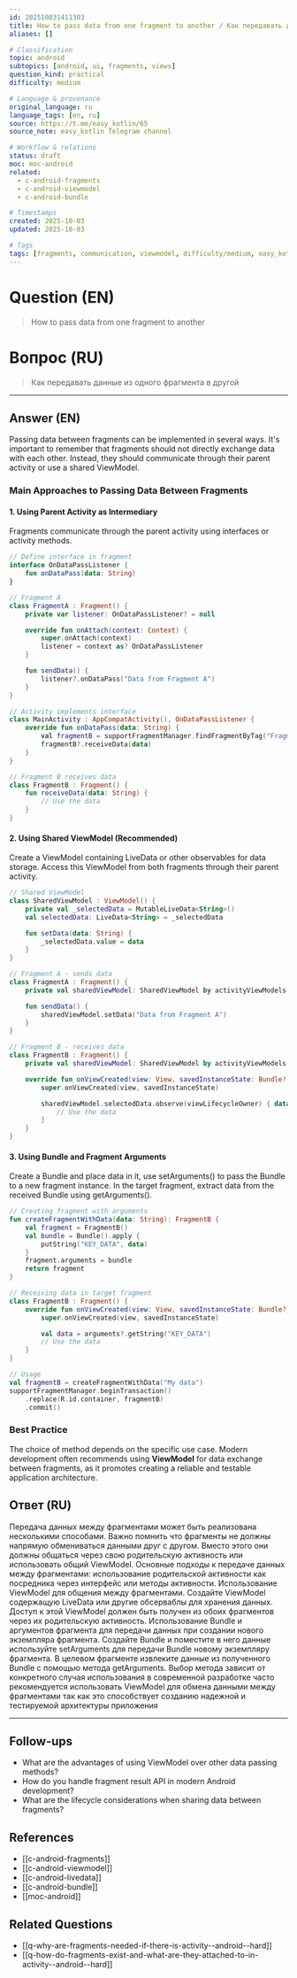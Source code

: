 ```yaml
---
id: 202510031411303
title: How to pass data from one fragment to another / Как передавать данные из одного фрагмента в другой
aliases: []

# Classification
topic: android
subtopics: [android, ui, fragments, views]
question_kind: practical
difficulty: medium

# Language & provenance
original_language: ru
language_tags: [en, ru]
source: https://t.me/easy_kotlin/65
source_note: easy_kotlin Telegram channel

# Workflow & relations
status: draft
moc: moc-android
related:
  - c-android-fragments
  - c-android-viewmodel
  - c-android-bundle

# Timestamps
created: 2025-10-03
updated: 2025-10-03

# Tags
tags: [fragments, communication, viewmodel, difficulty/medium, easy_kotlin, lang/ru, android/fragments, android/views]
---
```


# Question (EN)
> How to pass data from one fragment to another

# Вопрос (RU)
> Как передавать данные из одного фрагмента в другой

---

## Answer (EN)

Passing data between fragments can be implemented in several ways. It's important to remember that fragments should not directly exchange data with each other. Instead, they should communicate through their parent activity or use a shared ViewModel.

### Main Approaches to Passing Data Between Fragments

#### 1. Using Parent Activity as Intermediary

Fragments communicate through the parent activity using interfaces or activity methods.

```kotlin
// Define interface in fragment
interface OnDataPassListener {
    fun onDataPass(data: String)
}

// Fragment A
class FragmentA : Fragment() {
    private var listener: OnDataPassListener? = null

    override fun onAttach(context: Context) {
        super.onAttach(context)
        listener = context as? OnDataPassListener
    }

    fun sendData() {
        listener?.onDataPass("Data from Fragment A")
    }
}

// Activity implements interface
class MainActivity : AppCompatActivity(), OnDataPassListener {
    override fun onDataPass(data: String) {
        val fragmentB = supportFragmentManager.findFragmentByTag("FragmentB") as? FragmentB
        fragmentB?.receiveData(data)
    }
}

// Fragment B receives data
class FragmentB : Fragment() {
    fun receiveData(data: String) {
        // Use the data
    }
}
```

#### 2. Using Shared ViewModel (Recommended)

Create a ViewModel containing LiveData or other observables for data storage. Access this ViewModel from both fragments through their parent activity.

```kotlin
// Shared ViewModel
class SharedViewModel : ViewModel() {
    private val _selectedData = MutableLiveData<String>()
    val selectedData: LiveData<String> = _selectedData

    fun setData(data: String) {
        _selectedData.value = data
    }
}

// Fragment A - sends data
class FragmentA : Fragment() {
    private val sharedViewModel: SharedViewModel by activityViewModels()

    fun sendData() {
        sharedViewModel.setData("Data from Fragment A")
    }
}

// Fragment B - receives data
class FragmentB : Fragment() {
    private val sharedViewModel: SharedViewModel by activityViewModels()

    override fun onViewCreated(view: View, savedInstanceState: Bundle?) {
        super.onViewCreated(view, savedInstanceState)

        sharedViewModel.selectedData.observe(viewLifecycleOwner) { data ->
            // Use the data
        }
    }
}
```

#### 3. Using Bundle and Fragment Arguments

Create a Bundle and place data in it, use setArguments() to pass the Bundle to a new fragment instance. In the target fragment, extract data from the received Bundle using getArguments().

```kotlin
// Creating fragment with arguments
fun createFragmentWithData(data: String): FragmentB {
    val fragment = FragmentB()
    val bundle = Bundle().apply {
        putString("KEY_DATA", data)
    }
    fragment.arguments = bundle
    return fragment
}

// Receiving data in target fragment
class FragmentB : Fragment() {
    override fun onViewCreated(view: View, savedInstanceState: Bundle?) {
        super.onViewCreated(view, savedInstanceState)

        val data = arguments?.getString("KEY_DATA")
        // Use the data
    }
}

// Usage
val fragmentB = createFragmentWithData("My data")
supportFragmentManager.beginTransaction()
    .replace(R.id.container, fragmentB)
    .commit()
```

### Best Practice

The choice of method depends on the specific use case. Modern development often recommends using **ViewModel** for data exchange between fragments, as it promotes creating a reliable and testable application architecture.

## Ответ (RU)

Передача данных между фрагментами может быть реализована несколькими способами. Важно помнить что фрагменты не должны напрямую обмениваться данными друг с другом. Вместо этого они должны общаться через свою родительскую активность или использовать общий ViewModel. Основные подходы к передаче данных между фрагментами: использование родительской активности как посредника через интерфейс или методы активности. Использование ViewModel для общения между фрагментами. Создайте ViewModel содержащую LiveData или другие обсерваблы для хранения данных. Доступ к этой ViewModel должен быть получен из обоих фрагментов через их родительскую активность. Использование Bundle и аргументов фрагмента для передачи данных при создании нового экземпляра фрагмента. Создайте Bundle и поместите в него данные используйте setArguments для передачи Bundle новому экземпляру фрагмента. В целевом фрагменте извлеките данные из полученного Bundle с помощью метода getArguments. Выбор метода зависит от конкретного случая использования в современной разработке часто рекомендуется использовать ViewModel для обмена данными между фрагментами так как это способствует созданию надежной и тестируемой архитектуры приложения

---

## Follow-ups
- What are the advantages of using ViewModel over other data passing methods?
- How do you handle fragment result API in modern Android development?
- What are the lifecycle considerations when sharing data between fragments?

## References
- [[c-android-fragments]]
- [[c-android-viewmodel]]
- [[c-android-livedata]]
- [[c-android-bundle]]
- [[moc-android]]

## Related Questions
- [[q-why-are-fragments-needed-if-there-is-activity--android--hard]]
- [[q-how-do-fragments-exist-and-what-are-they-attached-to-in-activity--android--hard]]
